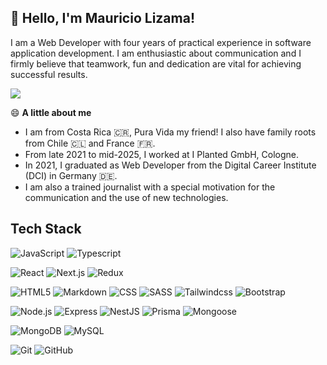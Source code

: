 <!-- @format -->

## 👋 Hello, I'm Mauricio Lizama!

I am a Web Developer with four years of practical experience in software application development. I am enthusiastic about communication and I firmly believe that teamwork, fun and dedication are vital for achieving successful results.

<p align="left">
<a href="https://www.linkedin.com/in/mauriciolizama">
  <img src="https://img.shields.io/badge/-LinkedIn-blue?style=flat&logo=Linkedin&logoColor=white" />
</a>

😄 **A little about me**

- I am from Costa Rica 🇨🇷, Pura Vida my friend! I also have family roots from Chile 🇨🇱 and France 🇫🇷.
- From late 2021 to mid-2025, I worked at I Planted GmbH, Cologne.
- In 2021, I graduated as Web Developer from the Digital Career Institute (DCI) in Germany 🇩🇪.
- I am also a trained journalist with a special motivation for the communication and the use of new technologies.

## Tech Stack

![JavaScript](https://img.shields.io/badge/-JavaScript-333333?style=flat&logo=javascript)
![Typescript](https://img.shields.io/badge/-Typescript-333333?style=flat&logo=typescript)

![React](https://img.shields.io/badge/-React-333333?style=flat&logo=react)
![Next.js](https://img.shields.io/badge/-Next.js-333333?style=flat&logo=next.js)
![Redux](https://img.shields.io/badge/-Redux-333333?style=flat&logo=redux)

![HTML5](https://img.shields.io/badge/-HTML5-333333?style=flat&logo=HTML5)
![Markdown](https://img.shields.io/badge/-Markdown-333333?style=flat&logo=markdown)
![CSS](https://img.shields.io/badge/-CSS-333333?style=flat&logo=CSS3&logoColor=1572B6)
![SASS](https://img.shields.io/badge/Sass-333333?style=flat&logo=sass&logoColor=CC6699)
![Tailwindcss](https://img.shields.io/badge/tailwindcss-333333?&logo=tailwindcss)
![Bootstrap](https://img.shields.io/badge/-Bootstrap-333333?style=flat&logo=bootstrap&logoColor=563D7C)

![Node.js](https://img.shields.io/badge/-Node.js-333333?style=flat&logo=node.js)
![Express](https://img.shields.io/badge/-Express-333333?style=flat&logo=express)
![NestJS](https://img.shields.io/badge/-NestJS-333333?style=flat&logo=nestjs)
![Prisma](https://img.shields.io/badge/-Prisma-333333?style=flat&logo=prisma)
![Mongoose](https://img.shields.io/badge/-Mongoose-333333?style=flat&logo=mongoose)

![MongoDB](https://img.shields.io/badge/-MongoDB-333333?style=flat&logo=mongodb)
![MySQL](https://img.shields.io/badge/-MySQL-333333?style=flat&logo=mysql)

![Git](https://img.shields.io/badge/-Git-333333?style=flat&logo=git)
![GitHub](https://img.shields.io/badge/-GitHub-333333?style=flat&logo=github)
